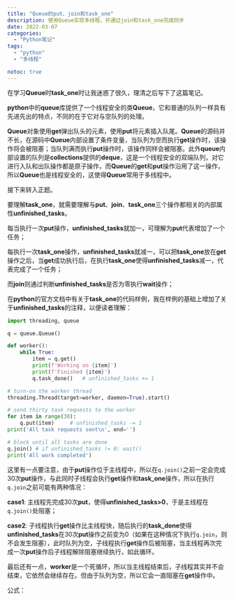```yaml
---
title: "Queue的put、join和task_one"
description: 使用Queue实现多线程，并通过join和task_one完成同步
date: 2022-03-07
categories:
  - "Python笔记"
tags:
  - "python"
  - "多线程"

notoc: true
---
```



在学习**Queue**时**task_one**时让我迷惑了很久，理清之后写下了这篇笔记。

**python**中的**queue**库提供了一个线程安全的类**Queue**，它和普通的队列一样具有先进先出的特点，不同的在于它对与空队列的处理。<!--more-->

**Queue**对象使用**get**弹出队头的元素，使用**put**将元素插入队尾。**Queue**的源码并不长，在源码中**Queue**内部设置了条件变量，当队列为空而执行**get**操作时，该操作将会被阻塞；当队列满而执行**put**操作时，该操作同样会被阻塞。此外**queue**内部设置的队列是**collections**提供的**deque**，这是一个线程安全的双端队列，对它进行入队和出队操作都是原子操作，而**Queue**的**get**和**put**操作沿用了这一操作，所以**Queue**也是线程安全的，这使得**Queue**常用于多线程中。

接下来转入正题。

要理解**task_one**，就需要理解与**put**、**join**、**task_one**三个操作都相关的内部属性**unfinished_tasks**。

每当执行一次**put**操作，**unfinished_tasks**就加一，可理解为**put**代表增加了一个任务；

每执行一次**task_one**操作，**unfinished_tasks**就减一，可以把**task_one**放在**get**操作之后，当**get**成功执行后，在执行**task_one**使得**unfinished_tasks**减一，代表完成了一个任务；

而**join**则通过判断**unfinished_tasks**是否为零执行**wait**操作；

在**python**的官方文档中有关于**task_one**的代码样例，我在样例的基础上增加了关于**unfinished_tasks**的注释，以便读者理解：

```python
import threading, queue

q = queue.Queue()

def worker():
    while True:
        item = q.get()
        print(f'Working on {item}')
        print(f'Finished {item}')
        q.task_done()	# unfinished_tasks += 1

# turn-on the worker thread
threading.Thread(target=worker, daemon=True).start()

# send thirty task requests to the worker
for item in range(30):
    q.put(item)		# unfinished_tasks -= 1
print('All task requests sent\n', end='')

# block until all tasks are done
q.join() # if unfinished_tasks != 0: wait()
print('All work completed')
```




这里有一点要注意，由于**put**操作位于主线程中，所以在`q.join()`之前一定会完成30次**put**操作，与此同时子线程会执行**get**操作和**task_one**操作，所以在执行`q.join`之前可能有两种情况：

**case1**: 主线程先完成30次**put**，使得**unfinished_tasks>0**，于是主线程在`q.join()`处阻塞；

**case2**: 子线程执行**get**操作比主线程快，随后执行的**task_done**使得**unfinished_tasks**在30次**put**操作之前变为0（如果在这种情况下执行`q.join`，则不会发生阻塞），此时队列为空，子线程执行**get**操作后被阻塞，当主线程再次完成一次**put**操作后子线程解除阻塞继续执行，如此循环。

最后还有一点，**worker**是一个死循环，所以当主线程结束后，子线程其实并不会结束，它依然会继续存在。但由于队列为空，所以它会一直阻塞在**get**操作中。

公式：<img herf="img/math.svg">